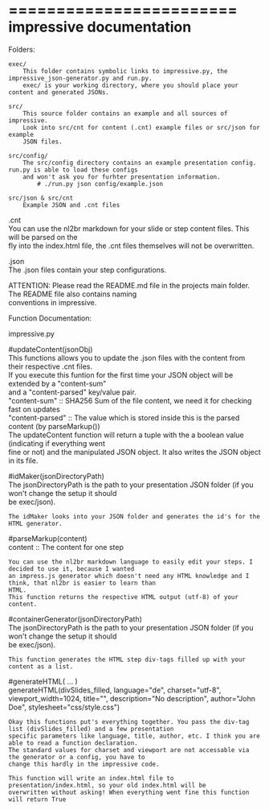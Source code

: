========================
impressive documentation
========================

Folders:  

    exec/  
        This folder contains symbolic links to impressive.py, the impressive_json-generator.py and run.py.  
        exec/ is your working directory, where you should place your content and generated JSONs.  
  
    src/  
        This source folder contains an example and all sources of impressive.  
        Look into src/cnt for content (.cnt) example files or src/json for example  
        JSON files.  
  
    src/config/  
        The src/config directory contains an example presentation config. run.py is able to load these configs  
        and won't ask you for furhter presentation information.  
            # ./run.py json config/example.json  
  
    src/json & src/cnt  
        Example JSON and .cnt files  
  
  
.cnt  
    You can use the nl2br markdown for your slide or step content files. This will be parsed on the  
    fly into the index.html file, the .cnt files themselves will not be overwritten.  
  
.json  
    The .json files contain your step configurations.  
  
ATTENTION: Please read the README.md file in the projects main folder. The README file also contains naming  
conventions in impressive.  
  

Function Documentation:  
  
impressive.py  
  
#updateContent(jsonObj)  
    This functions allows you to update the .json files with the content from their respective .cnt files.  
    If you execute this funtion for the first time your JSON object will be extended by a "content-sum"  
    and a "content-parsed" key/value pair.  
    "content-sum"       ::  SHA256 Sum of the file content, we need it for checking fast on updates  
    "content-parsed"    ::  The value which is stored inside this is the parsed content (by parseMarkup())  
    The updateContent function will return a tuple with the a boolean value (indicating if everything went  
    fine or not) and the manipulated JSON object. It also writes the JSON object in its file.  
  
#idMaker(jsonDirectoryPath)  
    The jsonDirectoryPath is the path to your presentation JSON folder (if you won't change the setup it should  
    be exec/json).  
  
    The idMaker looks into your JSON folder and generates the id's for the HTML generator.  
  
#parseMarkup(content)  
    content :: The content for one step  
  
    You can use the nl2br markdown language to easily edit your steps. I decided to use it, because I wanted  
    an impress.js generator which doesn't need any HTML knowledge and I think, that nl2br is easier to learn than  
    HTML.  
    This function returns the respective HTML output (utf-8) of your content.  
  
#containerGenerator(jsonDirectoryPath)  
    The jsonDirectoryPath is the path to your presentation JSON folder (if you won't change the setup it should  
    be exec/json).  
  
    This function generates the HTML step div-tags filled up with your content as a list.  

#generateHTML( ... )  
    generateHTML(divSlides_filled, language="de", charset="utf-8", viewport_width=1024, title="", description="No description", author="John Doe", stylesheet="css/style.css")  
  
  
    Okay this functions put's everything together. You pass the div-tag list (divSlides_filled) and a few presentation  
    specific parameters like language, title, author, etc. I think you are able to read a function declaration.  
    The standard values for charset and viewport are not accessable via the generator or a config, you have to  
    change this hardly in the impressive code.  
  
    This function will write an index.html file to presentation/index.html, so your old index.html will be  
    overwritten without asking! When everything went fine this function will return True  
